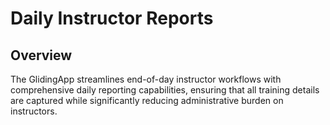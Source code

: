 # Daily Instructor Reports

## Overview

The GlidingApp streamlines end-of-day instructor workflows with comprehensive daily reporting capabilities, ensuring that all training details are captured while significantly reducing administrative burden on instructors.
